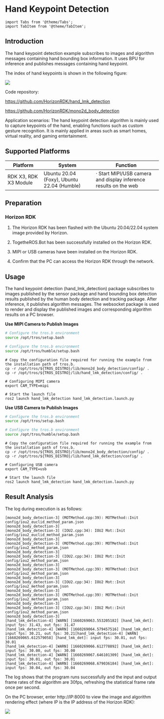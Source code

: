 # Hand Keypoint Detection


```mdx-code-block
import Tabs from '@theme/Tabs';
import TabItem from '@theme/TabItem';
```

## Introduction

The hand keypoint detection example subscribes to images and algorithm messages containing hand bounding box information. It uses BPU for inference and publishes messages containing hand keypoint.

The index of hand keypoints is shown in the following figure:

![](./image/box_adv/hand_lmk_index.jpeg)

Code repository:

<https://github.com/HorizonRDK/hand_lmk_detection>

<https://github.com/HorizonRDK/mono2d_body_detection>

Application scenarios: The hand keypoint detection algorithm is mainly used to capture keypoints of the hand, enabling functions such as custom gesture recognition. It is mainly applied in areas such as smart homes, virtual reality, and gaming entertainment.

## Supported Platforms

| Platform                        | System | Function                           |
| ------------------------------- | ------------ | ----------------------------------------------- |
| RDK X3, RDK X3 Module  | Ubuntu 20.04 (Foxy), Ubuntu 22.04 (Humble) | · Start MIPI/USB camera and display inference results on the web |

## Preparation

### Horizon RDK

1. The Horizon RDK has been flashed with the  Ubuntu 20.04/22.04 system image provided by Horizon.

2. TogetheROS.Bot has been successfully installed on the Horizon RDK.

3. MIPI or USB cameras have been installed on the Horizon RDK.

4. Confirm that the PC can access the Horizon RDK through the network.

## Usage

The hand keypoint detection (hand_lmk_detection) package subscribes to images published by the sensor package and hand bounding box detection results published by the human body detection and tracking package. After inference, it publishes algorithm messages. The websocket package is used to render and display the published images and corresponding algorithm results on a PC browser.

**Use MIPI Camera to Publish Images**

<Tabs groupId="tros-distro">
<TabItem value="foxy" label="Foxy">

```bash
# Configure the tros.b environment
source /opt/tros/setup.bash
```

</TabItem>

<TabItem value="humble" label="Humble">

```bash
# Configure the tros.b environment
source /opt/tros/humble/setup.bash
```

</TabItem>

</Tabs>

```shell
# Copy the configuration file required for running the example from the installation path of tros.b.
cp -r /opt/tros/${TROS_DISTRO}/lib/mono2d_body_detection/config/ .
cp -r /opt/tros/${TROS_DISTRO}/lib/hand_lmk_detection/config/ .

# Configuring MIPI camera
export CAM_TYPE=mipi

# Start the launch file
ros2 launch hand_lmk_detection hand_lmk_detection.launch.py
```

**Use USB Camera to Publish Images**

<Tabs groupId="tros-distro">
<TabItem value="foxy" label="Foxy">

```bash
# Configure the tros.b environment
source /opt/tros/setup.bash
```

</TabItem>

<TabItem value="humble" label="Humble">

```bash
# Configure the tros.b environment
source /opt/tros/humble/setup.bash
```

</TabItem>

</Tabs>

```shell
# Copy the configuration file required for running the example from the installation path of tros.b.
cp -r /opt/tros/${TROS_DISTRO}/lib/mono2d_body_detection/config/ .
cp -r /opt/tros/${TROS_DISTRO}/lib/hand_lmk_detection/config/ .

# Configuring USB camera
export CAM_TYPE=usb

# Start the launch file
ros2 launch hand_lmk_detection hand_lmk_detection.launch.py
```

## Result Analysis

The log during execution is as follows:

```shell
[mono2d_body_detection-3] (MOTMethod.cpp:39): MOTMethod::Init config/iou2_euclid_method_param.json
[mono2d_body_detection-3] 
[mono2d_body_detection-3] (IOU2.cpp:34): IOU2 Mot::Init config/iou2_euclid_method_param.json
[mono2d_body_detection-3] 
[mono2d_body_detection-3] (MOTMethod.cpp:39): MOTMethod::Init config/iou2_method_param.json
[mono2d_body_detection-3] 
[mono2d_body_detection-3] (IOU2.cpp:34): IOU2 Mot::Init config/iou2_method_param.json
[mono2d_body_detection-3] 
[mono2d_body_detection-3] (MOTMethod.cpp:39): MOTMethod::Init config/iou2_method_param.json
[mono2d_body_detection-3] 
[mono2d_body_detection-3] (IOU2.cpp:34): IOU2 Mot::Init config/iou2_method_param.json
[mono2d_body_detection-3] 
[mono2d_body_detection-3] (MOTMethod.cpp:39): MOTMethod::Init config/iou2_method_param.json
[mono2d_body_detection-3] 
[mono2d_body_detection-3] (IOU2.cpp:34): IOU2 Mot::Init config/iou2_method_param.json
[mono2d_body_detection-3] 
[hand_lmk_detection-4] [WARN] [1660269063.553205182] [hand_lmk_det]: input fps: 31.43, out fps: 31.47
[hand_lmk_detection-4] [WARN] [1660269064.579457516] [hand_lmk_det]: input fps: 30.21, out fps: 30.21[hand_lmk_detection-4] [WARN] [1660269065.612579058] [hand_lmk_det]: input fps: 30.01, out fps: 30.01
[hand_lmk_detection-4] [WARN] [1660269066.612778892] [hand_lmk_det]: input fps: 30.00, out fps: 30.00
[hand_lmk_detection-4] [WARN] [1660269067.646101309] [hand_lmk_det]: input fps: 30.01, out fps: 30.01
[hand_lmk_detection-4] [WARN] [1660269068.679036184] [hand_lmk_det]: input fps: 30.04, out fps: 30.04
```

The log shows that the program runs successfully and the input and output frame rates of the algorithm are 30fps, refreshing the statistical frame rate once per second.

On the PC browser, enter http://IP:8000 to view the image and algorithm rendering effect (where IP is the IP address of the Horizon RDK):

![](./image/box_adv/hand_render.jpeg)